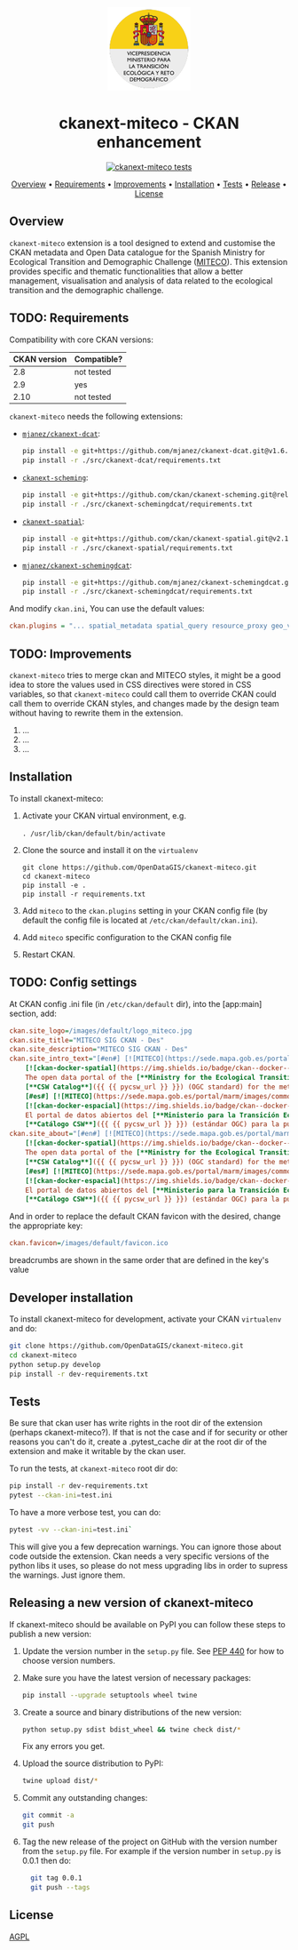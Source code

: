 <p align="center">
  <picture>
    <img src="ckanext/miteco/public/images/default/miteco_logo2.png" style="height:150px">
  </picture>
</p>
<h1 align="center">ckanext-miteco - CKAN enhancement</h1>
<p align="center">
<a href="https://github.com/OpenDataGIS/ckanext-miteco/actions/workflows/test.yml"><img src="https://github.com/OpenDataGIS/ckanext-miteco/actions/workflows/test.yml/badge.svg?branch=develop" alt="ckanext-miteco tests"></a>

<p align="center">
    <a href="#overview">Overview</a> •
    <a href="#requirements">Requirements</a> •
    <a href="#improvements">Improvements</a> •
    <a href="#installation">Installation</a> •
    <a href="#tests">Tests</a> •
    <a href="#releasing-a-new-version-of-ckanext-miteco">Release</a> •
    <a href="#license">License</a>
</p>

## Overview
`ckanext-miteco` extension is a tool designed to extend and customise the CKAN metadata and Open Data catalogue for the Spanish Ministry for Ecological Transition and Demographic Challenge ([MITECO](https://www.miteco.gob.es/)). This extension provides specific and thematic functionalities that allow a better management, visualisation and analysis of data related to the ecological transition and the demographic challenge. 

## TODO: Requirements
Compatibility with core CKAN versions:

| CKAN version    | Compatible?   |
| --------------- | ------------- |
| 2.8             | not tested    |
| 2.9             | yes           |
| 2.10            | not tested    |


`ckanext-miteco` needs the following extensions:

* [`mjanez/ckanext-dcat`](https://github.com/mjanez/ckanext-dcat):
  ````bash
  pip install -e git+https://github.com/mjanez/ckanext-dcat.git@v1.6.0#egg=ckanext-dcat
  pip install -r ./src/ckanext-dcat/requirements.txt
  ````

* [`ckanext-scheming`](https://github.com/ckan/ckanext-scheming):
  ```bash
  pip install -e git+https://github.com/ckan/ckanext-scheming.git@release-3.0.0#egg=ckanext-scheming
  pip install -r ./src/ckanext-schemingdcat/requirements.txt
  ```

* [`ckanext-spatial`](https://github.com/ckan/ckanext-spatial):
  ```bash
  pip install -e git+https://github.com/ckan/ckanext-spatial.git@v2.1.1#egg=ckanext-spatial
  pip install -r ./src/ckanext-spatial/requirements.txt
  ```

* [`mjanez/ckanext-schemingdcat`](https://github.com/mjanez/ckanext-schemingdcat):
  ```bash
  pip install -e git+https://github.com/mjanez/ckanext-schemingdcat.git@v3.0.0#egg=ckanext_schemingdcat
  pip install -r ./src/ckanext-schemingdcat/requirements.txt
  ```

And modify `ckan.ini`, You can use the default values:
 ```ini
 ckan.plugins = "... spatial_metadata spatial_query resource_proxy geo_view geojson_view wmts_view shp_view dcat schemingdcat_datasets schemingdcat_groups schemingdcat_organizations miteco schemingdcat"
 ```

## TODO: Improvements
`ckanext-miteco` tries to merge ckan and MITECO styles, it might be a good idea to store the values used in  CSS directives were stored in CSS variables, so that `ckanext-miteco` could call them to override CKAN could call them to override CKAN styles, and changes made by the design team without having to rewrite them in the extension.

1. ...
2. ...
3. ...

## Installation

To install ckanext-miteco:

1. Activate your CKAN virtual environment, e.g.

    `. /usr/lib/ckan/default/bin/activate`

2. Clone the source and install it on the `virtualenv`

    ```
    git clone https://github.com/OpenDataGIS/ckanext-miteco.git
    cd ckanext-miteco
    pip install -e .
	pip install -r requirements.txt
    ```

3. Add `miteco` to the `ckan.plugins` setting in your CKAN
   config file (by default the config file is located at
   `/etc/ckan/default/ckan.ini`).
   		
4. Add `miteco` specific configuration to the CKAN config file

5. Restart CKAN.


## TODO: Config settings
At CKAN config .ini file (in `/etc/ckan/default` dir), into the [app:main] 
section, add:

```ini
ckan.site_logo=/images/default/logo_miteco.jpg
ckan.site_title="MITECO SIG CKAN - Des"
ckan.site_description="MITECO SIG CKAN - Des"
ckan.site_intro_text="[#en#] [![MITECO](https://sede.mapa.gob.es/portal/marm/images/common/logo_miteco.jpg#center)](https://miteco.gob.es/) \
    [![ckan-docker-spatial](https://img.shields.io/badge/ckan--docker--spatial-CKAN%202.9.11-brightgreen?style=social&logo=github#center)](https://github.com/mjanez/ckan-docker) \
    The open data portal of the [**Ministry for the Ecological Transition and the Demographic Challenge**](https://www.miteco.gob.es/) consists of an application using CKAN technology for the distribution of maps, data and spatial metadata and a \
    [**CSW Catalog**]({{ {{ pycsw_url }} }}) (OGC standard) for the metadata publication and discovery about spatial resources on the web. \
    [#es#] [![MITECO](https://sede.mapa.gob.es/portal/marm/images/common/logo_miteco.jpg#center)](https://miteco.gob.es/) \
    [![ckan-docker-espacial](https://img.shields.io/badge/ckan--docker--spatial-CKAN%202.9.11-brightgreen?style=social&logo=github#center)](https://github.com/mjanez/ckan-docker) \
    El portal de datos abiertos del [**Ministerio para la Transición Ecológica y el Reto Demográfico**](https://www.miteco.gob.es/) es una aplicación que utiliza la tecnología CKAN para la distribución de mapas, datos y metadatos espaciales y un \
    [**Catálogo CSW**]({{ {{ pycsw_url }} }}) (estándar OGC) para la publicación y descubrimiento de metadatos sobre recursos espaciales en la web."
ckan.site_about="[#en#] [![MITECO](https://sede.mapa.gob.es/portal/marm/images/common/logo_miteco.jpg#center)](https://miteco.gob.es/) \
    [![ckan-docker-spatial](https://img.shields.io/badge/ckan--docker--spatial-CKAN%202.9.11-brightgreen?style=social&logo=github#center)](https://github.com/mjanez/ckan-docker) \
    The open data portal of the [**Ministry for the Ecological Transition and the Demographic Challenge**](https://www.miteco.gob.es/) consists of an application using CKAN technology for the distribution of maps, data and spatial metadata and a \
    [**CSW Catalog**]({{ {{ pycsw_url }} }}) (OGC standard) for the metadata publication and discovery about spatial resources on the web. \
    [#es#] [![MITECO](https://sede.mapa.gob.es/portal/marm/images/common/logo_miteco.jpg#center)](https://miteco.gob.es/) \
    [![ckan-docker-espacial](https://img.shields.io/badge/ckan--docker--spatial-CKAN%202.9.11-brightgreen?style=social&logo=github#center)](https://github.com/mjanez/ckan-docker) \
    El portal de datos abiertos del [**Ministerio para la Transición Ecológica y el Reto Demográfico**](https://www.miteco.gob.es/) es una aplicación que utiliza la tecnología CKAN para la distribución de mapas, datos y metadatos espaciales y un \
    [**Catálogo CSW**]({{ {{ pycsw_url }} }}) (estándar OGC) para la publicación y descubrimiento de metadatos sobre recursos espaciales en la web."
```

And in order to replace the default CKAN favicon with the desired, change the appropriate key:

```ini
ckan.favicon=/images/default/favicon.ico
```

breadcrumbs are shown in the same order that are defined in the key's value

## Developer installation
To install ckanext-miteco for development, activate your CKAN `virtualenv` and
do:

```bash
git clone https://github.com/OpenDataGIS/ckanext-miteco.git
cd ckanext-miteco
python setup.py develop
pip install -r dev-requirements.txt
```

## Tests
Be sure that ckan user has write rights in the root dir of the extension 
(perhaps ckanext-miteco?). If that is not the case and if for security or other 
reasons you can't do it, create a .pytest_cache dir at the root dir of the
extension and make it writable by the ckan user.

To run the tests, at `ckanext-miteco` root dir do:

```bash
pip install -r dev-requirements.txt
pytest --ckan-ini=test.ini
```

To have a more verbose test, you can do:

```bash
pytest -vv --ckan-ini=test.ini`
```

This will give you a few deprecation warnings. You can ignore those about
code outside the extension. Ckan needs a very specific versions of the python
libs it uses, so please do not mess upgrading libs in order to supress the
warnings. Just ignore them.

## Releasing a new version of ckanext-miteco
If ckanext-miteco should be available on PyPI you can follow these steps to 
publish a new version:

1. Update the version number in the `setup.py` file. See 
   [PEP 440](http://legacy.python.org/dev/peps/pep-0440/#public-version-identifiers) 
   for how to choose version numbers.

2. Make sure you have the latest version of necessary packages:

	  ```bash
      pip install --upgrade setuptools wheel twine
      ```

3. Create a source and binary distributions of the new version:

	  ```bash
      python setup.py sdist bdist_wheel && twine check dist/*
      ```

   Fix any errors you get.

4. Upload the source distribution to PyPI:

	  ```bash
      twine upload dist/*
      ```

5. Commit any outstanding changes:

	  ```bash
      git commit -a
	  git push
      ```

6. Tag the new release of the project on GitHub with the version number from
   the `setup.py` file. For example if the version number in `setup.py` is
   0.0.1 then do:
   
	```bash
	  git tag 0.0.1
	  git push --tags
	```

## License
[AGPL](https://www.gnu.org/licenses/agpl-3.0.en.html)
